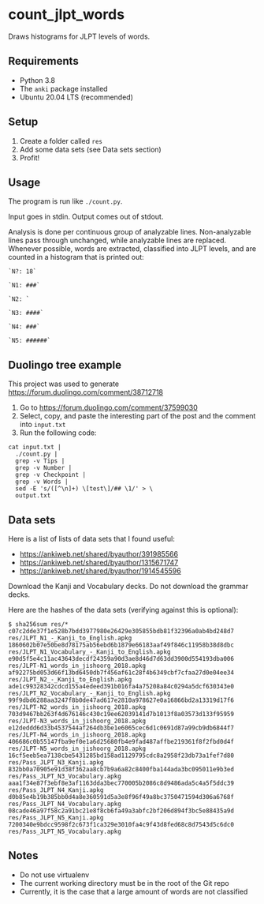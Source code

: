 # count_jlpt_words

Draws histograms for JLPT levels of words.

## Requirements

- Python 3.8
- The `anki` package installed
- Ubuntu 20.04 LTS (recommended)

## Setup

1. Create a folder called `res`
2. Add some data sets (see Data sets section)
3. Profit!

## Usage

The program is run like `./count.py`.

Input goes in stdin. Output comes out of stdout.

Analysis is done per continuous group of analyzable lines.
Non-analyzable lines pass through unchanged, while analyzable lines are replaced.
Whenever possible, words are extracted, classified into JLPT levels,
and are counted in a histogram that is printed out:

```
`N?: 18`

`N1: ###`

`N2: `

`N3: ####`

`N4: ###`

`N5: ######`

```

## Duolingo tree example

This project was used to generate https://forum.duolingo.com/comment/38712718

1. Go to https://forum.duolingo.com/comment/37599030
2. Select, copy, and paste the interesting part of the post and the comment into `input.txt`
3. Run the following code:
```shell script
cat input.txt |
  ./count.py |
  grep -v Tips |
  grep -v Number |
  grep -v Checkpoint |
  grep -v Words |
  sed -E 's/([^\n]+) \[test\]/## \1/' > \
  output.txt
```

## Data sets

Here is a list of lists of data sets that I found useful:

- https://ankiweb.net/shared/byauthor/391985566
- https://ankiweb.net/shared/byauthor/1315671747
- https://ankiweb.net/shared/byauthor/1914545596

Download the Kanji and Vocabulary decks. Do not download the grammar decks.

Here are the hashes of the data sets (verifying against this is optional):

```
$ sha256sum res/*
c07c2dde37f1e528b7bdd3977980e26429e305855bdb81f32396a0ab4bd248d7  res/JLPT_N1_-_Kanji_to_English.apkg
1860602b07e50be8d78175ab56ebd6b1879e66183aaf49f846c11958b38d8dbc  res/JLPT_N1_Vocabulary_-_Kanji_to_English.apkg
e90d5f5e4c11ac43643decdf24359a90d3ae8d46d7d63dd3900d554193dba006  res/JLPT-N1_words_in_jishoorg_2018.apkg
af92275bd053d66f13bd6450db7f456af61c28f4b6349cbf7cfaa27d0e04ee34  res/JLPT_N2_-_Kanji_to_English.apkg
ade1c99328342cdcd155a4edeed391b016fa4a75208a84c0294a5dcf630343e0  res/JLPT_N2_Vocabulary_-_Kanji_to_English.apkg
99f9dbd6288aa3247f8b0de47ad617e2810a978627e0a16866bd2a13319d17f6  res/JLPT-N2_words_in_jishoorg_2018.apkg
703d9467bb263f4d676146c430c19ee62039141d7b1013f8a03573d133f95959  res/JLPT-N3_words_in_jishoorg_2018.apkg
e12deddd6d33b4537544af264db3be1e6065cec6d1c0691d87a99cb9db6844f7  res/JLPT-N4_words_in_jishoorg_2018.apkg
406686c0b55147fba9ef0e1a6d25680fb4e9fad487affbe219361f8f2fbd0d4f  res/JLPT-N5_words_in_jishoorg_2018.apkg
16cf5eeb5ea7138cbe5431285bd158ad1129795cdc8a2958f23db73a1fef7d80  res/Pass_JLPT_N3_Kanji.apkg
832bb0a70905e91d38f362aa8cb7b9a6a82c8400fba144ada3bc095011e9b3ed  res/Pass_JLPT_N3_Vocabulary.apkg
aaa1f34e87f3ebf8e3af1163dda3bec770005b2086c8d9486ada5c4a5f5ddc39  res/Pass_JLPT_N4_Kanji.apkg
d0b85e4b19b385bb0d4a8e360591d5a3e8f96f49a8bc3750471594d306a6768f  res/Pass_JLPT_N4_Vocabulary.apkg
08cade46a97f58c2a91bc21e8f8cb6fa49a3abfc2bf206d894f3bc5e88435a9d  res/Pass_JLPT_N5_Kanji.apkg
7200340e9bdcc9598f2c673f1ca329e3010fa4c9f43d8fed68c8d7543d5c6dc0  res/Pass_JLPT_N5_Vocabulary.apkg
```

## Notes

- Do not use virtualenv
- The current working directory must be in the root of the Git repo
- Currently, it is the case that a large amount of words are not classified
